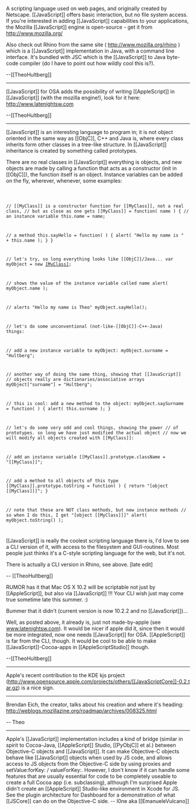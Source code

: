 

A scripting language used on web pages, and originally created by Netscape. [[JavaScript]] offers basic interaction, but no file system access. If you're interested in adding [[JavaScript]] capabilities to your applications, the Mozilla [[JavaScript]] engine is open-source - get it from http://www.mozilla.org/

Also check out Rhino from the same site ( http://www.mozilla.org/rhino ) which is a [[JavaScript]] implementation in Java, with a command line interface. It's bundled with JSC which is the [[JavaScript]] to Java byte-code compiler (do I have to point out how wildly cool this is?).

--[[TheoHultberg]]

----

[[JavaScript]] for OSA adds the possibility of writing [[AppleScript]] in [[JavaScript]] (with the mozilla engine!), look for it here: http://www.latenightsw.com 

--[[TheoHultberg]]

----

[[JavaScript]] is an interesting language to program in; it is not object oriented in the same way as [[ObjC]], C++ and Java is, where every class inherits form other classes in a tree-like structure. In [[JavaScript]] inheritance is created by something called prototypes. 

There are no real classes in [[JavaScript]] everything is objects, and new objects are made by calling a function that acts as a constructor (init in [[ObjC]]), the function itself is an object. Instance variables can be added on the fly, wherever, whenever, some examples:

<code>

// [[MyClass]] is a constructor function for [[MyClass]], not a real class,
// but as close as one gets
[[MyClass]] = function( name ) {
   // an instance variable
   this.name = name;

   // a method
   this.sayHello = function( ) { alert( "Hello my name is " + this.name ); }
}

// let's try, so long everything looks like [[ObjC]]/Java...
var myObject = new [[MyClass]]( "Theo" );

// shows the value of the instance variable called name
alert( myObject.name );

// alerts "Hello my name is Theo"
myObject.sayHello();

// let's do some unconventional (not-like-[[ObjC]]-C++-Java) things:

// add a new instance variable to myObject:
myObject.surname = "Hultberg";

// another way of doing the same thing, showing that [[JavaScript]] 
// objects really are dictionaries/associative arrays
myObject["surname"] = "Hultberg";

// this is cool: add a new method to the object:
myObject.saySurname = function( ) { alert( this.surname ); }

// let's do some very odd and cool things, showing the power 
// of prototypes. so long we have just modified the actual object
// now we will modify all objects created with [[MyClass]]:

// add an instance variable
[[MyClass]].prototype.className = "[[MyClass]]";

// add a method to all objects of this type
[[MyClass]].prototype.toString = function( ) { return "[object [[MyClass]]]"; }

// note that these are NOT class methods, but new instance methods
// so when I do this, I get "[object [[MyClass]]]"
alert( myObject.toString() );

</code>


[[JavaScript]] is really the coolest scripting language there is, I'd love to see a CLI version of it, with access to the filesystem and GUI-routines. Most people just thinks it's a C-style scripting language for the web, but it's not. 

There is actually a CLI version in Rhino, see above. [late edit]

-- [[TheoHultberg]]


RUMOR has it that Mac OS X 10.2 will be scriptable not just by [[AppleScript]], but also via [[JavaScript]] !!!  Your CLI wish just may come true sometime late this summer.  :)

Bummer that it didn't (current version is now 10.2.2 and no [[JavaScript]])...


Well, as posted above, it already is, just not made-by-apple (see www.latenightsw.com). It would be nicer if apple did it, since then it would be more integrated, now one needs [[JavaScript]] for OSA. [[AppleScript]] is far from the CLI, though. It would be cool to be able to make [[JavaScript]]-Cocoa-apps in [[AppleScriptStudio]] though. 

--[[TheoHultberg]]

----
Apple's recent contribution to the KDE kjs project (http://www.opensource.apple.com/projects/others/[[JavaScriptCore]]-0.2.tar.gz) is a nice sign.

----

Brendan Eich, the creator, talks about his creation and where it's heading: http://weblogs.mozillazine.org/roadmap/archives/008325.html

-- Theo

----

Apple's [[JavaScript]] implementation includes a kind of bridge (similar in spirit to Cocoa-Java, [[AppleScript]] Studio, [[PyObjC]] et al.) between Objective-C objects and [[JavaScript]]. It can make Objective-C objects behave like [[JavaScript]] objects when used by JS code, and allows access to JS objects from the Objective-C side by using proxies and setValue:forKey: / valueForKey:. However, I don't know if it can handle some features that are usually essential for code to be completely useable to create a full Cocoa app (i.e. subclassing), although I'm surprised Apple didn't create an [[AppleScript]] Studio-like environment in Xcode for JS. See the plugin architecture for Dashboard for a demonstration of what [[JSCore]] can do on the Objective-C side. -- l0ne aka [[EmanueleVulcano]]